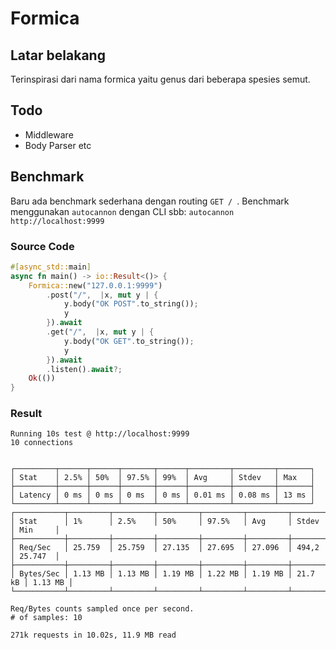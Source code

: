 # Formica

## Latar belakang

Terinspirasi dari nama formica yaitu genus dari beberapa spesies semut.

## Todo

* Middleware
* Body Parser
etc

## Benchmark
Baru ada benchmark sederhana dengan routing `GET / `. Benchmark menggunakan `autocannon` dengan CLI sbb: `autocannon http://localhost:9999`
### Source Code
```rust
#[async_std::main]
async fn main() -> io::Result<()> {
    Formica::new("127.0.0.1:9999")
        .post("/",  |x, mut y | {
            y.body("OK POST".to_string());
            y
        }).await
        .get("/",  |x, mut y | {
            y.body("OK GET".to_string());
            y
        }).await
        .listen().await?;
    Ok(())
}
```
### Result
```
Running 10s test @ http://localhost:9999
10 connections


┌─────────┬──────┬──────┬───────┬──────┬─────────┬─────────┬───────┐
│ Stat    │ 2.5% │ 50%  │ 97.5% │ 99%  │ Avg     │ Stdev   │ Max   │
├─────────┼──────┼──────┼───────┼──────┼─────────┼─────────┼───────┤
│ Latency │ 0 ms │ 0 ms │ 0 ms  │ 0 ms │ 0.01 ms │ 0.08 ms │ 13 ms │
└─────────┴──────┴──────┴───────┴──────┴─────────┴─────────┴───────┘
┌───────────┬─────────┬─────────┬─────────┬─────────┬─────────┬─────────┬─────────┐
│ Stat      │ 1%      │ 2.5%    │ 50%     │ 97.5%   │ Avg     │ Stdev   │ Min     │
├───────────┼─────────┼─────────┼─────────┼─────────┼─────────┼─────────┼─────────┤
│ Req/Sec   │ 25.759  │ 25.759  │ 27.135  │ 27.695  │ 27.096  │ 494,2   │ 25.747  │
├───────────┼─────────┼─────────┼─────────┼─────────┼─────────┼─────────┼─────────┤
│ Bytes/Sec │ 1.13 MB │ 1.13 MB │ 1.19 MB │ 1.22 MB │ 1.19 MB │ 21.7 kB │ 1.13 MB │
└───────────┴─────────┴─────────┴─────────┴─────────┴─────────┴─────────┴─────────┘

Req/Bytes counts sampled once per second.
# of samples: 10

271k requests in 10.02s, 11.9 MB read
```
